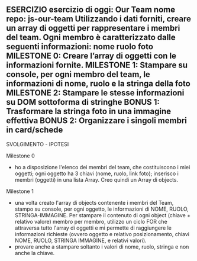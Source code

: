 ESERCIZIO
esercizio di oggi: Our Team
nome repo: js-our-team
Utilizzando i dati forniti, creare un array di oggetti per rappresentare i membri del team.
Ogni membro è caratterizzato dalle seguenti informazioni:
nome
ruolo
foto
MILESTONE 0:
Creare l’array di oggetti con le informazioni fornite.
MILESTONE 1:
Stampare su console, per ogni membro del team, le informazioni di nome, ruolo e la stringa della foto
MILESTONE 2:
Stampare le stesse informazioni su DOM sottoforma di stringhe
BONUS 1:
Trasformare la stringa foto in una immagine effettiva
BONUS 2:
Organizzare i singoli membri in card/schede
-----------------------------------------------------------------

SVOLGIMENTO - IPOTESI

Milestone 0
- ho a disposizione l'elenco dei membri del team, che costituiscono i miei oggetti; ogni oggetto ha 3 chiavi (nome, ruolo, link foto); inserisco i membri (oggetti) in una lista Array. Creo quindi un Array di objects.

Milestone 1
- una volta creato l'array di objects contenente i membri del Team, stampo su console, per ogni oggetto, le informazioni di NOME, RUOLO, STRINGA-IMMAGINE. Per stampare il contenuto di ogni object (chiave + relativo valore) membro per membro, utilizzo un ciclo FOR che attraversa tutto l'array di oggetti e mi permette di raggiungere le informazioni richieste (ovvero oggetto e relativo posizionamento, chiavi NOME, RUOLO, STRINGA IMMAGINE, e relativi valori).
- provare anche a stampare soltanto i valori di nome, ruolo, stringa e non anche la chiave.